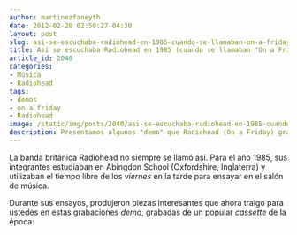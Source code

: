 ```yaml
---
author: martinezfaneyth
date: 2012-02-20 02:50:27-04:30
layout: post
slug: asi-se-escuchaba-radiohead-en-1985-cuando-se-llamaban-on-a-friday
title: Así se escuchaba Radiohead en 1985 (cuando se llamaban "On a Friday")
article_id: 2040
categories:
- Música
- Radiohead
tags:
- demos
- on a friday
- Radiohead
image: /static/img/posts/2040/asi-se-escuchaba-radiohead-en-1985-cuando-se-llamaban-on-a-friday__1.jpg
description: Presentamos algunos "demo" que Radiohead (On a Friday) grabó en el año 1985.
---
```


La banda británica Radiohead no siempre se llamó así. Para el año 1985, sus integrantes estudiaban en Abingdon School (Oxfordshire, Inglaterra) y utilizaban el tiempo libre de los _viernes_ en la tarde para ensayar en el salón de música.

Durante sus ensayos, produjeron piezas interesantes que ahora traigo para ustedes en estas grabaciones _demo_, grabadas de un popular _cassette_ de la época:

<span class="youtube" data-youtube-id="SGN5qUZPC-o"></span>

<span class="youtube" data-youtube-id="09oGj1pPXDY"></span>
<span class="youtube" data-youtube-id="K3ppiJqoRDc"></span>
